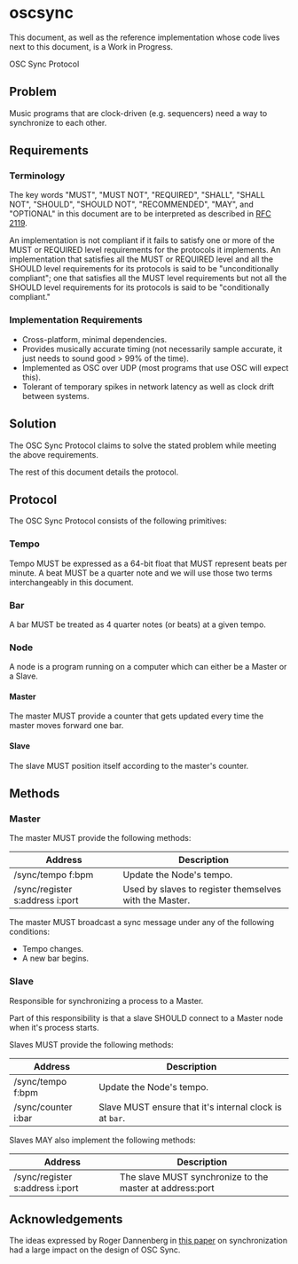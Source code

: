 # oscsync

This document, as well as the reference implementation whose code lives next to this document, is a Work in Progress.

OSC Sync Protocol

## Problem

Music programs that are clock-driven (e.g. sequencers) need a way to synchronize to each other.

## Requirements

### Terminology

The key words "MUST", "MUST NOT", "REQUIRED", "SHALL", "SHALL NOT",
"SHOULD", "SHOULD NOT", "RECOMMENDED", "MAY", and "OPTIONAL" in this
document are to be interpreted as described in [RFC 2119](https://www.ietf.org/rfc/rfc2119.txt).

An implementation is not compliant if it fails to satisfy one or more
of the MUST or REQUIRED level requirements for the protocols it
implements. An implementation that satisfies all the MUST or REQUIRED
level and all the SHOULD level requirements for its protocols is said
to be "unconditionally compliant"; one that satisfies all the MUST
level requirements but not all the SHOULD level requirements for its
protocols is said to be "conditionally compliant."

### Implementation Requirements

* Cross-platform, minimal dependencies.
* Provides musically accurate timing (not necessarily sample accurate, it just needs to sound good > 99% of the time).
* Implemented as OSC over UDP (most programs that use OSC will expect this).
* Tolerant of temporary spikes in network latency as well as clock drift between systems.

## Solution

The OSC Sync Protocol claims to solve the stated problem while meeting the above requirements.

The rest of this document details the protocol.

## Protocol

The OSC Sync Protocol consists of the following primitives:

### Tempo

Tempo MUST be expressed as a 64-bit float that MUST represent beats per minute. A beat MUST be a quarter note and we will use those two terms interchangeably in this document.

### Bar

A bar MUST be treated as 4 quarter notes (or beats) at a given tempo.

### Node

A node is a program running on a computer which can either be a Master or a Slave.

#### Master

The master MUST provide a counter that gets updated every time the master moves forward one bar.

#### Slave

The slave MUST position itself according to the master's counter.

## Methods

### Master

The master MUST provide the following methods:

| Address                                         | Description
| ----------------------------------------------- | --------------------------------------
| /sync/tempo f:bpm                               | Update the Node's tempo.
| /sync/register s:address i:port                 | Used by slaves to register themselves with the Master.

The master MUST broadcast a sync message under any of the following conditions:

* Tempo changes.
* A new bar begins.

### Slave

Responsible for synchronizing a process to a Master.

Part of this responsibility is that a slave SHOULD connect to a Master node when it's process starts.

Slaves MUST provide the following methods:

| Address                                         | Description
| ----------------------------------------------- | --------------------------------------
| /sync/tempo f:bpm                               | Update the Node's tempo.
| /sync/counter i:bar                             | Slave MUST ensure that it's internal clock is at `bar`.

Slaves MAY also implement the following methods:

| Address                                         | Description
| ----------------------------------------------- | --------------------------------------
| /sync/register s:address i:port                 | The slave MUST synchronize to the master at address:port

## Acknowledgements

The ideas expressed by Roger Dannenberg in [this paper](http://opensoundcontrol.org/files/dannenberg-clocksync.pdf) on synchronization had a large impact on the design of OSC Sync.
